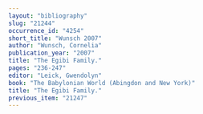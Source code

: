 ```yaml
---
layout: "bibliography"
slug: "21244"
occurrence_id: "4254"
short_title: "Wunsch 2007"
author: "Wunsch, Cornelia"
publication_year: "2007"
title: "The Egibi Family."
pages: "236-247"
editor: "Leick, Gwendolyn"
book: "The Babylonian World (Abingdon and New York)"
title: "The Egibi Family."
previous_item: "21247"
---
```

